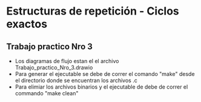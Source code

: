 # Estructuras de repetición - Ciclos exactos

## Trabajo practico Nro 3

- Los diagramas de flujo estan el el archivo Trabajo_practico_Nro_3.drawio
- Para generar el ejecutable se debe de correr el comando "make" desde el directorio donde se encuentran los archivos .c
- Para elimiar los archivos binarios y el ejecutable de debe de correr el commando "make clean"
